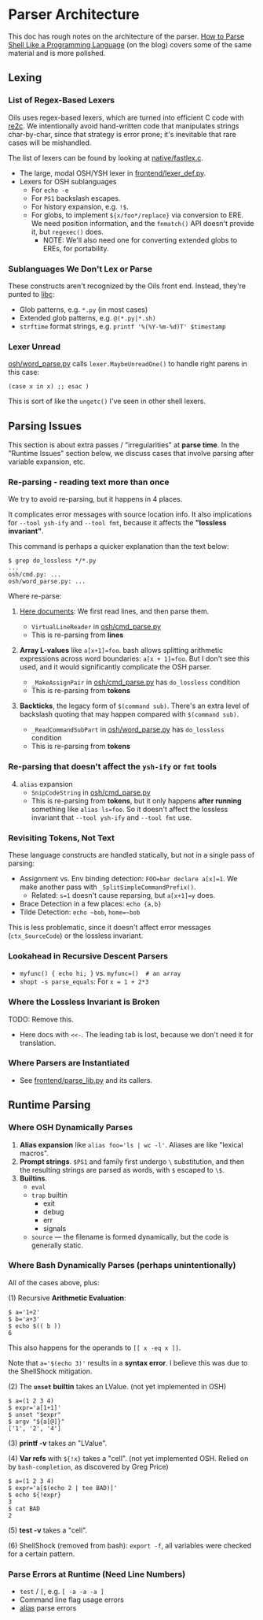 Parser Architecture
===================

This doc has rough notes on the architecture of the parser.  [How to Parse
Shell Like a Programming Language][parse-shell] (on the blog) covers some of
the same material and is more polished.

<div id="toc">
</div>

## Lexing

[parse-shell]: https://www.oilshell.org/blog/2019/02/07.html

### List of Regex-Based Lexers

Oils uses regex-based lexers, which are turned into efficient C code with
[re2c]($xref).  We intentionally avoid hand-written code that manipulates
strings char-by-char, since that strategy is error prone; it's inevitable that
rare cases will be mishandled.

The list of lexers can be found by looking at [native/fastlex.c]($oils-src).

- The large, modal OSH/YSH lexer in [frontend/lexer_def.py]($oils-src).
- Lexers for OSH sublanguages
  - For `echo -e`
  - For `PS1` backslash escapes.
  - For history expansion, e.g. `!$`.
  - For globs, to implement `${x/foo*/replace}` via conversion to ERE.  We need
    position information, and the `fnmatch()` API doesn't provide it, but
    `regexec()` does.
    - NOTE: We'll also need one for converting extended globs to EREs, for
      portability.

[re2c]: http://re2c.org/

### Sublanguages We Don't Lex or Parse

These constructs aren't recognized by the Oils front end.  Instead, they're
punted to [libc]($xref):

- Glob patterns, e.g. `*.py` (in most cases)
- Extended glob patterns, e.g. `@(*.py|*.sh)`
- `strftime` format strings, e.g. `printf '%(%Y-%m-%d)T' $timestamp`

### Lexer Unread

[osh/word_parse.py]($oils-src) calls `lexer.MaybeUnreadOne()` to handle right
parens in this case:

```
(case x in x) ;; esac )
```

This is sort of like the `ungetc()` I've seen in other shell lexers.

## Parsing Issues

This section is about extra passes / "irregularities" at **parse time**.  In
the "Runtime Issues" section below, we discuss cases that involve parsing after
variable expansion, etc.

### Re-parsing - reading text more than once

We try to avoid re-parsing, but it happens in 4 places.

It complicates error messages with source location info.  It also implications
for `--tool ysh-ify` and `--tool fmt`, because it affects the **"lossless invariant"**.

This command is perhaps a quicker explanation than the text below:

    $ grep do_lossless */*.py
    ...
    osh/cmd.py: ...
    osh/word_parse.py: ...

Where re-parse:

1. [Here documents]($xref:here-doc):  We first read lines, and then parse them.
   - `VirtualLineReader` in [osh/cmd_parse.py]($oils-src)
   - This is re-parsing from **lines**

2. **Array L-values** like `a[x+1]=foo`.  bash allows splitting arithmetic
   expressions across word boundaries: `a[x + 1]=foo`.  But I don't see this
   used, and it would significantly complicate the OSH parser.
   - `_MakeAssignPair` in [osh/cmd_parse.py]($oils-src) has `do_lossless` condition
   - This is re-parsing from **tokens**

3. **Backticks**, the legacy form of `$(command sub)`.  There's an extra level
   of backslash quoting that may happen compared with `$(command sub)`.
   - `_ReadCommandSubPart` in [osh/word_parse.py]($oils-src) has `do_lossless`
     condition
   - This is re-parsing from **tokens**

### Re-parsing that doesn't affect the `ysh-ify` or `fmt` tools

4. `alias` expansion
    - `SnipCodeString` in [osh/cmd_parse.py]($oils-src)
   - This is re-parsing from **tokens**, but it only happens **after running**
     something like `alias ls=foo`.  So it doesn't affect the lossless
     invariant that `--tool ysh-ify` and `--tool fmt` use.

### Revisiting Tokens, Not Text

These language constructs are handled statically, but not in a single pass of
parsing:

- Assignment vs. Env binding detection: `FOO=bar declare a[x]=1`.
  We make another pass with `_SplitSimpleCommandPrefix()`.
  - Related: `s=1` doesn't cause reparsing, but `a[x+1]=y` does.
- Brace Detection in a few places: `echo {a,b}`
- Tilde Detection: `echo ~bob`, `home=~bob`

This is less problematic, since it doesn't affect error messages
(`ctx_SourceCode`) or the lossless invariant.

### Lookahead in Recursive Descent Parsers

- `myfunc() { echo hi; }` vs.  `myfunc=()  # an array`
- `shopt -s parse_equals`: For `x = 1 + 2*3`

### Where the Lossless Invariant is Broken

TODO: Remove this.

- Here docs with `<<-`.  The leading tab is lost, because we don't need it for
  translation.

### Where Parsers are Instantiated

- See [frontend/parse_lib.py]($oils-src) and its callers.

## Runtime Parsing

### Where OSH Dynamically Parses

1. **Alias expansion** like `alias foo='ls | wc -l'`.  Aliases are like
"lexical macros".
2. **Prompt strings**.  `$PS1` and family first undergo `\` substitution, and
then the resulting strings are parsed as words, with `$` escaped to `\$`.
3. **Builtins**.
   - `eval` 
   - `trap` builtin
     - exit
     - debug
     - err
     - signals
   - `source` — the filename is formed dynamically, but the code is generally
     static.

### Where Bash Dynamically Parses (perhaps unintentionally)

All of the cases above, plus:

(1) Recursive **Arithmetic Evaluation**:

```sh-prompt
$ a='1+2'
$ b='a+3'
$ echo $(( b ))
6
```

This also happens for the operands to `[[ x -eq x ]]`.

Note that `a='$(echo 3)'` results in a **syntax error**.  I believe this was
due to the ShellShock mitigation.

(2) The **`unset` builtin** takes an LValue.  (not yet implemented in OSH)

```sh-prompt
$ a=(1 2 3 4)
$ expr='a[1+1]'
$ unset "$expr"
$ argv "${a[@]}"
['1', '2', '4']
```

(3) **printf -v** takes an "LValue".

(4) **Var refs** with `${!x}` takes a "cell".  (not yet implemented OSH.
Relied on by `bash-completion`, as discovered by Greg Price)

```sh-prompt
$ a=(1 2 3 4)
$ expr='a[$(echo 2 | tee BAD)]'
$ echo ${!expr}
3
$ cat BAD
2
```

(5) **test -v** takes a "cell".

(6) ShellShock (removed from bash): `export -f`, all variables were checked for
a certain pattern.

### Parse Errors at Runtime (Need Line Numbers)

- `test` / `[`, e.g. `[ -a -a -a ]`
- Command line flag usage errors
- [alias]($help) parse errors
